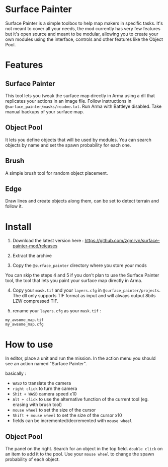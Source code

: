# Surface Painter

Surface Painter is a simple toolbox to help map makers in specific tasks. It's not meant to cover all your needs, the mod currently has very few features but it's open source and meant to be modular, allowing you to create your own modules using the interface, controls and other features like the Object Pool.

# Features
 
## Surface Painter
This tool lets you tweak the surface map directly in Arma using a dll that replicates your actions in an image file.
Follow instructions in `@surface_painter/masks/readme.txt`.
Run Arma with Battleye disabled. Take manual backups of your surface map.
 
## Object Pool
It lets you define objects that will be used by modules. You can search objects by name and set the spawn probability for each one.
 
## Brush
A simple brush tool for random object placement.
 
## Edge
Draw lines and create objects along them, can be set to detect terrain and follow it.

# Install

1. Download the latest version here : https://github.com/zgmrvn/surface-painter-mod/releases

2. Extract the archive

3. Copy the `@surface_painter` directory where you store your mods

You can skip the steps 4 and 5 if you don't plan to use the Surface Painter tool, the tool that lets you paint your surface map directly in Arma.

4. Copy your `mask.tif` and your `layers.cfg` in `@surface_painter/projects`. The dll only supports TIF format as input and will always output 8bits LZW compressed TIF.

5. rename your `layers.cfg` as your `mask.tif` :

```
my_awsome_map.tif
my_awsome_map.cfg
```

# How to use

In editor, place a unit and run the mission. In the action menu you should see an action named "Surface Painter".

basically :
- `WASD` to translate the camera
- `right click` to turn the camera
- `Shit + WASD` camera speed x10
- `Alt + click` to use the alternative function of the current tool (eg. erasing with brush tool)
- `mouse wheel` to set the size of the cursor
- `Shift + mouse wheel` to set the size of the cursor x10
- fields can be incremented/decremented with `mouse wheel`

## Object Pool
The panel on the right. Search for an object in the top field. `double click` on an item to add it to the pool. Use your `mouse wheel` to change the spawn probability of each object.

